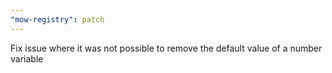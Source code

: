 ```yaml
---
"mow-registry": patch
---
```


Fix issue where it was not possible to remove the default value of a number variable
